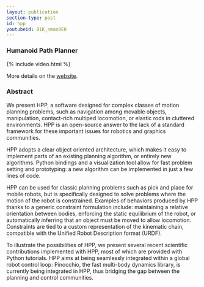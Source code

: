 ```yaml
---
layout: publication
section-type: post
id: hpp
youtubeid: 01K_nmax9E0
---
```


### Humanoid Path Planner

{% include video.html %}

More details on the [website](https://humanoid-path-planner.github.io/hpp-doc/index.html).

### Abstract

We present HPP, a software designed for complex classes of motion planning problems,
such as navigation among movable objects, manipulation, contact-rich multiped locomotion, or elastic rods in cluttered environments.
HPP is an open-source answer to the lack of a standard framework for these important issues for robotics and graphics communities.

HPP adopts a clear object oriented architecture,
which makes it easy to implement parts of an existing planning algorithm,
or entirely new algorithms.
Python bindings and a visualization tool allow for fast problem setting and prototyping:
a new algorithm can be implemented in just a few lines of code.

HPP can be used for classic planning problems such as pick and place for mobile robots,
but is specifically designed to solve problems where the motion of the robot is constrained.
Examples of behaviors produced by HPP thanks to a generic constraint formulation include:
maintaining a relative orientation between bodies,
enforcing the static equilibrium of the robot,
or automatically inferring that an object must be moved to allow locomotion.
Constraints are tied to a custom representation of the kinematic chain,
compatible with the Unified Robot Description format (URDF).

To illustrate the possibilities of HPP,
we present several recent scientific contributions implemented with HPP,
most of which are provided with Python tutorials.
HPP aims at being seamlessly integrated within a global robot control loop:
Pinocchio, the fast multi-body dynamics library, is currently being integrated in HPP,
thus bridging the gap between the planning and control communities.	
